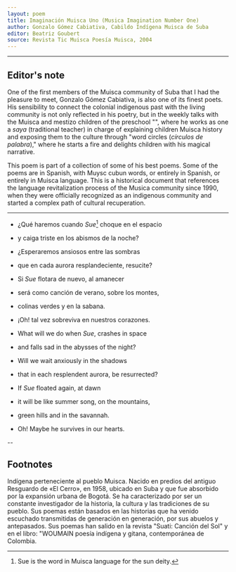 ```yaml
---
layout: poem
title: Imaginación Muisca Uno (Musica Imagination Number One)
author: Gonzalo Gómez Cabiativa, Cabildo Indígena Muisca de Suba
editor: Beatriz Goubert
source: Revista Tic Muisca Poesía Muisca, 2004
---
```



---

## Editor's note

One of the first members of the Muisca community of Suba that I had the pleasure to meet, Gonzalo Gómez Cabiativa, is also one of its finest poets. His sensibility to connect the colonial indigenous past with the living community is not only reflected in his poetry, but in the weekly talks with the Muisca and mestizo children of the preschool "", where he works as one a *saya* (traditional teacher) in charge of explaining children Muisca history and exposing them to the culture through "word circles (*círculos de palabra*)," where he starts a fire and delights children with his magical narrative.

This poem is part of a collection of some of his best poems. Some of the poems are in Spanish, with Muysc cubun words, or entirely in Spanish, or entirely in Muisca language. This is a historical document that references the language revitalization process of the Musica community since 1990, when they were officially recognized as an indigenous community and started a complex path of cultural recuperation.

---

- ¿Qué haremos cuando *Sue*[^fn1] choque en el espacio
- y caiga triste en los abismos de la noche?
- ¿Esperaremos ansiosos entre las sombras
- que en cada aurora resplandeciente, resucite?
- Si *Sue* flotara de nuevo, al amanecer
- será como canción de verano, sobre los montes,
- colinas verdes y en la sabana.
- ¡Oh! tal vez sobreviva en nuestros corazones.

- What will we do when *Sue*, crashes in space
- and falls sad in the abysses of the night?
- Will we wait anxiously in the shadows
- that in each resplendent aurora, be resurrected?
- If *Sue* floated again, at dawn
- it will be like summer song, on the mountains,
- green hills and in the savannah.
- Oh! Maybe he survives in our hearts.


--

## Footnotes

[^fn1]: Sue is the word in Muisca language for the sun deity.


Indígena perteneciente al pueblo Muisca.
Nacido en predios del antiguo Resguardo de «El
Cerro», en 1958, ubicado en Suba y que fue
absorbido por la expansión urbana de Bogotá. Se
ha caracterizado por ser un constante
investigador de la historia, la cultura y las
tradiciones de su pueblo. Sus poemas están
basados en las historias que ha venido escuchado
transmitidas de generación en generación, por
sus abuelos y antepasados. Sus poemas han
salido en la revista "Suati: Canción del Sol" y en
el libro: "WOUMAIN poesía indígena y gitana,
contemporánea de Colombia.
